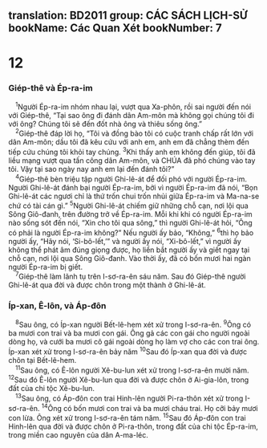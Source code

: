 translation: BD2011
group: CÁC SÁCH LỊCH-SỬ
bookName: Các Quan Xét 
bookNumber: 7
-------

<div class="title"><h1>12</h1><h3>Giép-thê và Ép-ra-im</h3></div>
<span class="verse cac_12_1"> <sup>1</sup>Người Ép-ra-im nhóm nhau lại, vượt qua Xa-phôn, rồi sai người đến nói với Giép-thê, “Tại sao ông đi đánh dân Am-môn mà không gọi chúng tôi đi với ông? Chúng tôi sẽ đến đốt nhà ông và thiêu sống ông.”<br/></span>
<span class="verse cac_12_2"> <sup>2</sup>Giép-thê đáp lời họ, “Tôi và đồng bào tôi có cuộc tranh chấp rất lớn với dân Am-môn; dầu tôi đã kêu cứu với anh em, anh em đã chẳng thèm đến tiếp cứu chúng tôi khỏi tay chúng. </span>
<span class="verse cac_12_3"><sup>3</sup>Khi thấy anh em không đến giúp, tôi đã liều mạng vượt qua tấn công dân Am-môn, và CHÚA đã phó chúng vào tay tôi. Vậy tại sao ngày nay anh em lại đến đánh tôi?”<br/></span>
<span class="verse cac_12_4"> <sup>4</sup>Giép-thê bèn triệu tập người Ghi-lê-át để đối phó với người Ép-ra-im. Người Ghi-lê-át đánh bại người Ép-ra-im, bởi vì người Ép-ra-im đã nói, “Bọn Ghi-lê-át các ngươi chỉ là thứ trốn chui trốn nhủi giữa Ép-ra-im và Ma-na-se chứ có tài cán gì.” </span>
<span class="verse cac_12_5"><sup>5</sup>Người Ghi-lê-át chiếm giữ những chỗ cạn, nơi lội qua Sông Giô-đanh, trên đường trở về Ép-ra-im. Mỗi khi khi có người Ép-ra-im nào sống sót đến nói, “Xin cho tôi qua sông,” thì người Ghi-lê-át hỏi, “Ông có phải là người Ép-ra-im không?” Nếu người ấy bảo, “Không,” </span>
<span class="verse cac_12_6"><sup>6</sup>thì họ bảo người ấy, “Hãy nói, ‘Si-bô-lết,’” và người ấy nói, “Xi-bô-lết,” vì người ấy không thể phát âm đúng giọng được, họ liền bắt người ấy và giết ngay tại chỗ cạn, nơi lội qua Sông Giô-đanh. Vào thời ấy, đã có bốn mươi hai ngàn người Ép-ra-im bị giết.<br/></span>
<span class="verse cac_12_7"> <sup>7</sup>Giép-thê làm lãnh tụ trên I-sơ-ra-ên sáu năm. Sau đó Giép-thê người Ghi-lê-át qua đời và được chôn trong một thành ở Ghi-lê-át.<br/></span>
<div class="title"><h3>Íp-xan, Ê-lôn, và Áp-đôn</h3></div>
<span class="verse cac_12_8"> <sup>8</sup>Sau ông, có Íp-xan người Bết-lê-hem xét xử trong I-sơ-ra-ên. </span>
<span class="verse cac_12_9"><sup>9</sup>Ông có ba mươi con trai và ba mươi con gái. Ông gả các con gái cho người ngoài dòng họ, và cưới ba mươi cô gái ngoài dòng họ làm vợ cho các con trai ông. Íp-xan xét xử trong I-sơ-ra-ên bảy năm </span>
<span class="verse cac_12_10"><sup>10</sup>Sau đó Íp-xan qua đời và được chôn tại Bết-lê-hem.<br/></span>
<span class="verse cac_12_11"> <sup>11</sup>Sau ông, có Ê-lôn người Xê-bu-lun xét xử trong I-sơ-ra-ên mười năm. </span>
<span class="verse cac_12_12"><sup>12</sup>Sau đó Ê-lôn người Xê-bu-lun qua đời và được chôn ở Ai-gia-lôn, trong đất của chi tộc Xê-bu-lun.<br/></span>
<span class="verse cac_12_13"> <sup>13</sup>Sau ông, có Áp-đôn con trai Hinh-lên người Pi-ra-thôn xét xử trong I-sơ-ra-ên. </span>
<span class="verse cac_12_14"><sup>14</sup>Ông có bốn mươi con trai và ba mươi cháu trai. Họ cỡi bảy mươi con lừa. Ông xét xử trong I-sơ-ra-ên tám năm. </span>
<span class="verse cac_12_15"><sup>15</sup>Sau đó Áp-đôn con trai Hinh-lên qua đời và được chôn ở Pi-ra-thôn, trong đất của chi tộc Ép-ra-im, trong miền cao nguyên của dân A-ma-léc.<br/></span>
